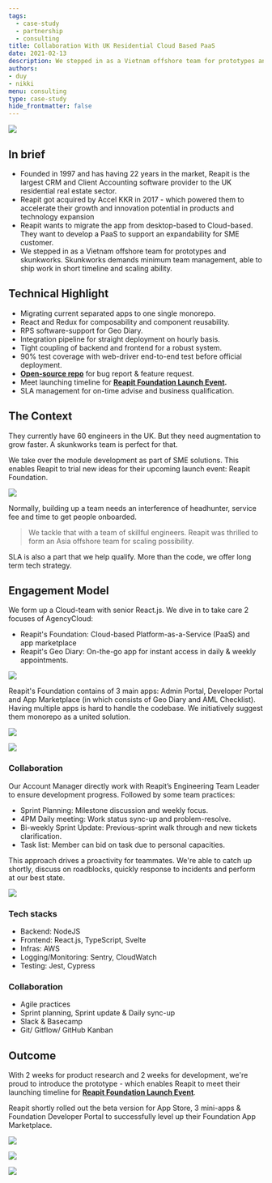 ```yaml
---
tags: 
  - case-study
  - partnership
  - consulting
title: Collaboration With UK Residential Cloud Based PaaS
date: 2021-02-13
description: We stepped in as a Vietnam offshore team for prototypes and skunkworks. Skunkworks demands minimum team management, able to ship work in short timeline and scaling ability. 
authors: 
- duy
- nikki
menu: consulting
type: case-study
hide_frontmatter: false
---
```


![](assets/collaboration-with-uk-residential-cloud-based-paas_ad0d1521d4022ac2392b73bc7756cb3b_md5.webp)

## In brief
- Founded in 1997 and has having 22 years in the market, Reapit is the largest CRM and Client Accounting software provider to the UK residential real estate sector.
- Reapit got acquired by Accel KKR in 2017 - which powered them to accelerate their growth and innovation potential in products and technology expansion
- Reapit wants to migrate the app from desktop-based to Cloud-based. They want to develop a PaaS to support an expandability for SME customer. 
- We stepped in as a Vietnam offshore team for prototypes and skunkworks. Skunkworks demands minimum team management, able to ship work in short timeline and scaling ability. 

## Technical Highlight
- Migrating current separated apps to one single monorepo.
- React and Redux for composability and component reusability.
- RPS software-support for Geo Diary.
- Integration pipeline for straight deployment on hourly basis.
- Tight coupling of backend and frontend for a robust system.
- 90% test coverage with web-driver end-to-end test before official deployment.
- **[Open-source repo](https://github.com/reapit/foundations)** for bug report & feature request.
- Meet launching timeline for **[Reapit Foundation Launch Event](https://www.youtube.com/watch?v=y-Fhlg2jrYo).**
- SLA management for on-time advise and business qualification.

## The Context
They currently have 60 engineers in the UK. But they need augmentation to grow faster. A skunkworks team is perfect for that. 

We take over the module development as part of SME solutions. This enables Reapit to trial new ideas for their upcoming launch event: Reapit Foundation. 

![](assets/collaboration-with-uk-residential-cloud-based-paas_03f985c65996fe3506289487fe14cebe_md5.webp)

Normally, building up a team needs an interference of headhunter, service fee and time to get people onboarded. 

>
> We tackle that with a team of skillful engineers. Reapit was thrilled to form an Asia offshore team for scaling possibility.

SLA is also a part that we help qualify. More than the code, we offer long term tech strategy.

## Engagement Model
We form up a Cloud-team with senior React.js. We dive in to take care 2 focuses of AgencyCloud:

- Reapit's Foundation: Cloud-based Platform-as-a-Service (PaaS) and app marketplace
- Reapit's Geo Diary: On-the-go app for instant access in daily & weekly appointments.

![](assets/collaboration-with-uk-residential-cloud-based-paas_4487bd2e7b23af7178fb97c9ab7229d2_md5.webp)

Reapit's Foundation contains of 3 main apps: Admin Portal, Developer Portal and App Marketplace (in which consists of Geo Diary and AML Checklist). Having multiple apps is hard to handle the codebase. We initiatively suggest them monorepo as a united solution. 

![](assets/collaboration-with-uk-residential-cloud-based-paas_1e27f9ef3561d2ae43b56d50d492f1d4_md5.webp)

![](assets/collaboration-with-uk-residential-cloud-based-paas_ebf187df610615ccbbb6e52278da6335_md5.webp)

### Collaboration

Our Account Manager directly work with Reapit’s Engineering Team Leader to ensure development progress. Followed by some team practices:
- Sprint Planning: Milestone discussion and weekly focus.
- 4PM Daily meeting: Work status sync-up and problem-resolve.
- Bi-weekly Sprint Update: Previous-sprint walk through and new tickets clarification.
- Task list: Member can bid on task due to personal capacities. 

This approach drives a proactivity for teammates. We're able to catch up shortly, discuss on roadblocks, quickly response to incidents and perform at our best state.

![](assets/collaboration-with-uk-residential-cloud-based-paas_eee4929e10e587c87e386ec5283449a1_md5.webp)

### Tech stacks
- Backend: NodeJS
- Frontend: React.js, TypeScript, Svelte
- Infras: AWS
- Logging/Monitoring: Sentry, CloudWatch
- Testing: Jest, Cypress

### Collaboration
- Agile practices
- Sprint planning, Sprint update & Daily sync-up
- Slack & Basecamp
- Git/ Gitflow/ GitHub Kanban

## Outcome
With 2 weeks for product research and 2 weeks for development, we're proud to introduce the prototype - which enables Reapit to meet their launching timeline for **[Reapit Foundation Launch Event](https://www.youtube.com/watch?v=y-Fhlg2jrYo)**.

Reapit shortly rolled out the beta version for App Store, 3 mini-apps & Foundation Developer Portal to successfully level up their Foundation App Marketplace.

![](assets/collaboration-with-uk-residential-cloud-based-paas_46cc6c924b0fe441437723fc1fb52d9c_md5.webp)

![](assets/collaboration-with-uk-residential-cloud-based-paas_92722efc9491056859de44344025550a_md5.webp)

![](assets/collaboration-with-uk-residential-cloud-based-paas_7d8f93b0e2c88250d392b435892c7559_md5.webp)